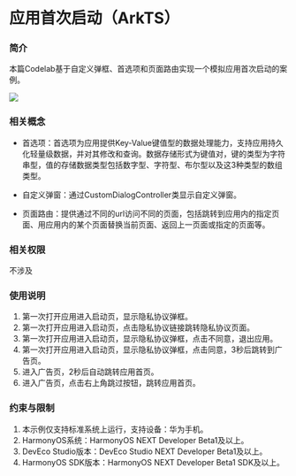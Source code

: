 # 应用首次启动（ArkTS）

### 简介

本篇Codelab基于自定义弹框、首选项和页面路由实现一个模拟应用首次启动的案例。

![](screenshots/device/first_start.gif)

### 相关概念

- 首选项：首选项为应用提供Key-Value键值型的数据处理能力，支持应用持久化轻量级数据，并对其修改和查询。数据存储形式为键值对，键的类型为字符串型，值的存储数据类型包括数字型、字符型、布尔型以及这3种类型的数组类型。

- 自定义弹窗：通过CustomDialogController类显示自定义弹窗。

- 页面路由：提供通过不同的url访问不同的页面，包括跳转到应用内的指定页面、用应用内的某个页面替换当前页面、返回上一页面或指定的页面等。

### 相关权限

不涉及

### 使用说明

1. 第一次打开应用进入启动页，显示隐私协议弹框。
2. 第一次打开应用进入启动页，点击隐私协议链接跳转隐私协议页面。
3. 第一次打开应用进入启动页，显示隐私协议弹框，点击不同意，退出应用。
4. 第一次打开应用进入启动页，显示隐私协议弹框，点击同意，3秒后跳转到广告页。
5. 进入广告页，2秒后自动跳转应用首页。
6. 进入广告页，点击右上角跳过按钮，跳转应用首页。

### 约束与限制

1. 本示例仅支持标准系统上运行，支持设备：华为手机。
2. HarmonyOS系统：HarmonyOS NEXT Developer Beta1及以上。
3. DevEco Studio版本：DevEco Studio NEXT Developer Beta1及以上。
4. HarmonyOS SDK版本：HarmonyOS NEXT Developer Beta1 SDK及以上。
